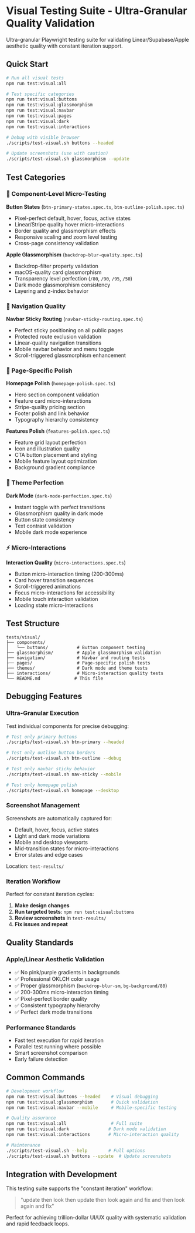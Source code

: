 # Visual Testing Suite - Ultra-Granular Quality Validation

Ultra-granular Playwright testing suite for validating Linear/Supabase/Apple aesthetic quality with constant iteration support.

## Quick Start

```bash
# Run all visual tests
npm run test:visual:all

# Test specific categories
npm run test:visual:buttons
npm run test:visual:glassmorphism
npm run test:visual:navbar
npm run test:visual:pages
npm run test:visual:dark
npm run test:visual:interactions

# Debug with visible browser
./scripts/test-visual.sh buttons --headed

# Update screenshots (use with caution)
./scripts/test-visual.sh glassmorphism --update
```

## Test Categories

### 🎯 Component-Level Micro-Testing

**Button States** (`btn-primary-states.spec.ts`, `btn-outline-polish.spec.ts`)
- Pixel-perfect default, hover, focus, active states
- Linear/Stripe quality hover micro-interactions
- Border quality and glassmorphism effects
- Responsive scaling and zoom level testing
- Cross-page consistency validation

**Apple Glassmorphism** (`backdrop-blur-quality.spec.ts`)
- Backdrop-filter property validation
- macOS-quality card glassmorphism
- Transparency level perfection (`/80`, `/90`, `/95`, `/50`)
- Dark mode glassmorphism consistency
- Layering and z-index behavior

### 🧭 Navigation Quality

**Navbar Sticky Routing** (`navbar-sticky-routing.spec.ts`)
- Perfect sticky positioning on all public pages
- Protected route exclusion validation
- Linear-quality navigation transitions
- Mobile navbar behavior and menu toggle
- Scroll-triggered glassmorphism enhancement

### 📄 Page-Specific Polish

**Homepage Polish** (`homepage-polish.spec.ts`)
- Hero section component validation
- Feature card micro-interactions
- Stripe-quality pricing section
- Footer polish and link behavior
- Typography hierarchy consistency

**Features Polish** (`features-polish.spec.ts`)
- Feature grid layout perfection
- Icon and illustration quality
- CTA button placement and styling
- Mobile feature layout optimization
- Background gradient compliance

### 🌙 Theme Perfection

**Dark Mode** (`dark-mode-perfection.spec.ts`)
- Instant toggle with perfect transitions
- Glassmorphism quality in dark mode
- Button state consistency
- Text contrast validation
- Mobile dark mode experience

### ⚡ Micro-Interactions

**Interaction Quality** (`micro-interactions.spec.ts`)
- Button micro-interaction timing (200-300ms)
- Card hover transition sequences
- Scroll-triggered animations
- Focus micro-interactions for accessibility
- Mobile touch interaction validation
- Loading state micro-interactions

## Test Structure

```
tests/visual/
├── components/
│   └── buttons/           # Button component testing
├── glassmorphism/         # Apple glassmorphism validation
├── navigation/            # Navbar and routing tests
├── pages/                 # Page-specific polish tests
├── themes/                # Dark mode and theme tests
├── interactions/          # Micro-interaction quality tests
└── README.md             # This file
```

## Debugging Features

### Ultra-Granular Execution

Test individual components for precise debugging:

```bash
# Test only primary buttons
./scripts/test-visual.sh btn-primary --headed

# Test only outline button borders
./scripts/test-visual.sh btn-outline --debug

# Test only navbar sticky behavior
./scripts/test-visual.sh nav-sticky --mobile

# Test only homepage polish
./scripts/test-visual.sh homepage --desktop
```

### Screenshot Management

Screenshots are automatically captured for:
- Default, hover, focus, active states
- Light and dark mode variations
- Mobile and desktop viewports
- Mid-transition states for micro-interactions
- Error states and edge cases

Location: `test-results/`

### Iteration Workflow

Perfect for constant iteration cycles:

1. **Make design changes**
2. **Run targeted tests**: `npm run test:visual:buttons`
3. **Review screenshots** in `test-results/`
4. **Fix issues and repeat**

## Quality Standards

### Apple/Linear Aesthetic Validation

- ✅ No pink/purple gradients in backgrounds
- ✅ Professional OKLCH color usage
- ✅ Proper glassmorphism (`backdrop-blur-sm`, `bg-background/80`)
- ✅ 200-300ms micro-interaction timing
- ✅ Pixel-perfect border quality
- ✅ Consistent typography hierarchy
- ✅ Perfect dark mode transitions

### Performance Standards

- Fast test execution for rapid iteration
- Parallel test running where possible
- Smart screenshot comparison
- Early failure detection

## Common Commands

```bash
# Development workflow
npm run test:visual:buttons --headed    # Visual debugging
npm run test:visual:glassmorphism       # Quick validation
npm run test:visual:navbar --mobile     # Mobile-specific testing

# Quality assurance
npm run test:visual:all                 # Full suite
npm run test:visual:dark               # Dark mode validation
npm run test:visual:interactions       # Micro-interaction quality

# Maintenance
./scripts/test-visual.sh --help        # Full options
./scripts/test-visual.sh buttons --update  # Update screenshots
```

## Integration with Development

This testing suite supports the "constant iteration" workflow:

> "update then look then update then look again and fix and then look again and fix"

Perfect for achieving trillion-dollar UI/UX quality with systematic validation and rapid feedback loops.